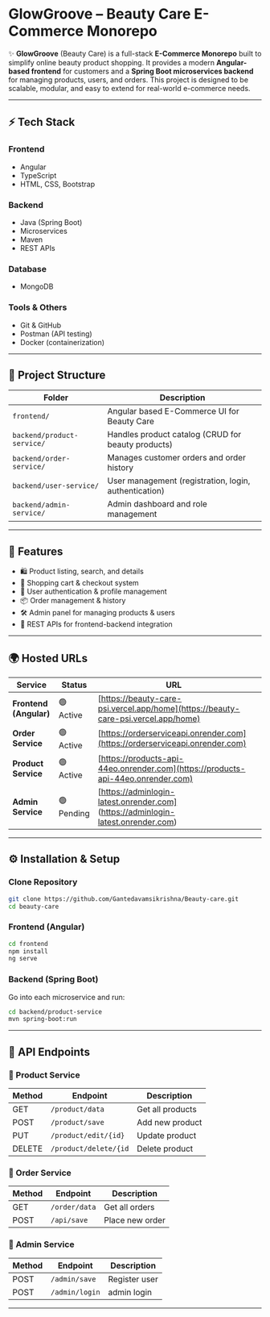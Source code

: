 # GlowGroove – Beauty Care E-Commerce Monorepo

✨ **GlowGroove** (Beauty Care) is a full-stack **E-Commerce Monorepo** built to simplify online beauty product shopping.
It provides a modern **Angular-based frontend** for customers and a **Spring Boot microservices backend** for managing products, users, and orders.
This project is designed to be scalable, modular, and easy to extend for real-world e-commerce needs.

---

## ⚡ Tech Stack

### Frontend

- Angular
- TypeScript
- HTML, CSS, Bootstrap

### Backend

- Java (Spring Boot)
- Microservices
- Maven
- REST APIs

### Database

- MongoDB

### Tools & Others

- Git & GitHub
- Postman (API testing)
- Docker (containerization)

---

## 📂 Project Structure

| Folder                     | Description                                           |
| -------------------------- | ----------------------------------------------------- |
| `frontend/`                | Angular based E-Commerce UI for Beauty Care           |
| `backend/product-service/` | Handles product catalog (CRUD for beauty products)    |
| `backend/order-service/`   | Manages customer orders and order history             |
| `backend/user-service/`    | User management (registration, login, authentication) |
| `backend/admin-service/`   | Admin dashboard and role management                   |

---

## 🚀 Features

- 🛍️ Product listing, search, and details
- 🛒 Shopping cart & checkout system
- 👤 User authentication & profile management
- 📦 Order management & history
- 🛠️ Admin panel for managing products & users
- 🔗 REST APIs for frontend-backend integration

---

## 🌍 Hosted URLs

| Service                | Status     | URL                                                                                |                                          |
| ---------------------- | ---------- | ---------------------------------------------------------------------------------- | ---------------------------------------- |
| **Frontend (Angular)** | 🟢 Active  | [https://beauty-care-psi.vercel.app/home](https://beauty-care-psi.vercel.app/home) |                                          |
| **Order Service**      | 🟢 Active  | [https://orderserviceapi.onrender.com](https://orderserviceapi.onrender.com)       |                                          |
| **Product Service**    | 🟢 Active  | [https://products-api-44eo.onrender.com](https://products-api-44eo.onrender.com)   |                                          |
| **Admin Service**      | 🟢 Pending | [https://adminlogin-latest.onrender.com] (https://adminlogin-latest.onrender.com)  |                                          |

---

## ⚙️ Installation & Setup

### Clone Repository

```bash
git clone https://github.com/Gantedavamsikrishna/Beauty-care.git
cd beauty-care
```

### Frontend (Angular)

```bash
cd frontend
npm install
ng serve
```

### Backend (Spring Boot)

Go into each microservice and run:

```bash
cd backend/product-service
mvn spring-boot:run
```

---

## 📌 API Endpoints

### 🔹 Product Service

| Method | Endpoint              | Description      |
| ------ | --------------------- | ---------------- |
| GET    | `/product/data`       | Get all products |
| POST   | `/product/save`       | Add new product  |
| PUT    | `/product/edit/{id}`  | Update product   |
| DELETE | `/product/delete/{id` | Delete product   |

### 🔹 Order Service

| Method | Endpoint      | Description     |
| ------ | ------------- | --------------- |
| GET    | `/order/data` | Get all orders  |
| POST   | `/api/save`   | Place new order |

### 🔹 Admin Service

| Method | Endpoint       | Description   |
| ------ | -------------- | ------------- |
| POST   | `/admin/save`  | Register user |
| POST   | `/admin/login` | admin login   |

---
